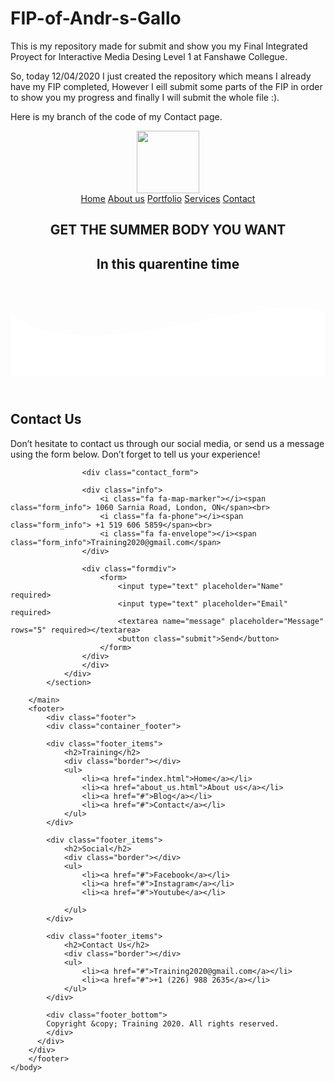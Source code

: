 # FIP-of-Andr-s-Gallo
This is my repository made for submit and show you my Final Integrated Proyect for Interactive Media Desing Level 1 at Fanshawe Collegue.

So, today 12/04/2020 I just created the repository which means I already have my FIP completed, However I eill submit some parts of the FIP in order to show you my progress and finally I will submit the whole file :).

Here is my branch of the code of my Contact page.

<!DOCTYPE html>
<html lang="en">
	<head>
		<meta charset="UTF-8">
		<title>Final Int. Proyect</title>
		<link rel="stylesheet" href="css/styles.css">
		<link href="https://fonts.googleapis.com/css?family=Anton&display=swap" rel="stylesheet">
		<link href="https://fonts.googleapis.com/css?family=Anton/Varela+Round&display=swap" rel="stylesheet">
		<link rel="stylesheet" href="https://maxcdn.bootstrapcdn.com/font-awesome/4.3.0/css/font-awesome.min.css">
		<link href="https://fonts.googleapis.com/css2?family=Viga&display=swap" rel="stylesheet">
	</head>
	<body>
		<header>
			<div class="logo">
			   <img src="images/icon.png" width="100" alt="">	
			</div>
			<nav>
				<a href="index.html">Home</a>
				<a href="about_us.html">About us</a>
				<a href="#">Portfolio</a>
				<a href="#">Services</a>
				<a href="contact.html">Contact</a>
			</nav>
			<section class="text_header">
				<h1>GET THE SUMMER BODY YOU WANT</h1>
				<h2>In this quarentine time</h2>
			</section>
			<div class= "wave" style="height: 150px; overflow: hidden;" ><svg viewBox="0 0 500 150" preserveAspectRatio="none" style="height: 100%; width: 100%;"><path d="M0.00,49.98 C130.64,148.52 400.39,2.47 500.00,49.98 L500.00,150.00 L0.00,150.00 Z" style="stroke: none; fill: white;"></path></svg></div>
		</header>
		<main>
			<section id="contact_section">
					<div class="container">
					<h2 class="title">Contact Us</h2>
					<p>Don’t hesitate to contact us through our social media, or send us a message using the form below. Don’t forget to tell us your experience!</p>

					<div class="contact_form">

					<div class="info">
						<i class="fa fa-map-marker"></i><span class="form_info"> 1060 Sarnia Road, London, ON</span><br>
						<i class="fa fa-phone"></i><span class="form_info"> +1 519 606 5859</span><br>
						<i class="fa fa-envelope"></i><span class="form_info">Training2020@gmail.com</span>
					</div>
					
					<div class="formdiv">
						<form>
							<input type="text" placeholder="Name" required>
							<input type="text" placeholder="Email" required>
							<textarea name="message" placeholder="Message" rows="5" required></textarea>
							<button class="submit">Send</button>
					    </form>
					</div>
					</div>						
				</div>
			</section>
			
		</main>
		<footer>
			<div class="footer">
			<div class="container_footer">

			<div class="footer_items">	
				<h2>Training</h2>
				<div class="border"></div>
				<ul>
					<li><a href="index.html">Home</a></li>
					<li><a href="about_us.html">About us</a></li>
					<li><a href="#">Blog</a></li>
					<li><a href="#">Contact</a></li>
				</ul>
			</div>

			<div class="footer_items">
				<h2>Social</h2>
				<div class="border"></div>
				<ul>
					<li><a href="#">Facebook</a></li>
					<li><a href="#">Instagram</a></li>
					<li><a href="#">Youtube</a></li>

				</ul>
			</div>
					
			<div class="footer_items">
				<h2>Contact Us</h2>
				<div class="border"></div>
				<ul>		
					<li><a href="#">Training2020@gmail.com</a></li>
					<li><a href="#">+1 (226) 988 2635</a></li>
				</ul>
			</div>

			<div class="footer_bottom">
			Copyright &copy; Training 2020. All rights reserved.
		    </div>
		  </div>
		</div>
		</footer>
	</body>
</html>





